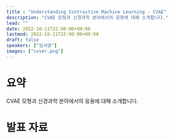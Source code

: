 ```yaml
---
title : "Understanding Contrastive Machine Learning - CVAE"
description: "CVAE 모형과 신경과학 분야에서의 응용에 대해 소개합니다."
lead: ""
date: 2022-10-11T22:00:00+09:00
lastmod: 2022-10-11T22:00:00+09:00
draft: false
speakers: ["임서영"]
images: ["cover.png"]
---
```


# 요약

CVAE 모형과 신경과학 분야에서의 응용에 대해 소개합니다.

# 발표 자료


